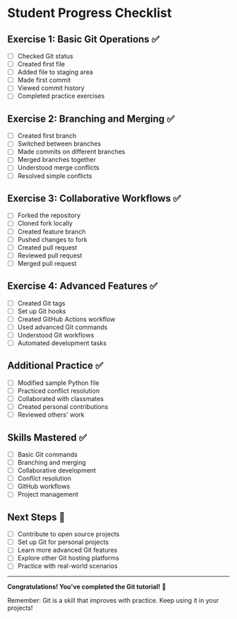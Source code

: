 # Student Progress Checklist

## Exercise 1: Basic Git Operations ✅
- [ ] Checked Git status
- [ ] Created first file
- [ ] Added file to staging area
- [ ] Made first commit
- [ ] Viewed commit history
- [ ] Completed practice exercises

## Exercise 2: Branching and Merging ✅
- [ ] Created first branch
- [ ] Switched between branches
- [ ] Made commits on different branches
- [ ] Merged branches together
- [ ] Understood merge conflicts
- [ ] Resolved simple conflicts

## Exercise 3: Collaborative Workflows ✅
- [ ] Forked the repository
- [ ] Cloned fork locally
- [ ] Created feature branch
- [ ] Pushed changes to fork
- [ ] Created pull request
- [ ] Reviewed pull request
- [ ] Merged pull request

## Exercise 4: Advanced Features ✅
- [ ] Created Git tags
- [ ] Set up Git hooks
- [ ] Created GitHub Actions workflow
- [ ] Used advanced Git commands
- [ ] Understood Git workflows
- [ ] Automated development tasks

## Additional Practice ✅
- [ ] Modified sample Python file
- [ ] Practiced conflict resolution
- [ ] Collaborated with classmates
- [ ] Created personal contributions
- [ ] Reviewed others' work

## Skills Mastered ✅
- [ ] Basic Git commands
- [ ] Branching and merging
- [ ] Collaborative development
- [ ] Conflict resolution
- [ ] GitHub workflows
- [ ] Project management

## Next Steps 🚀
- [ ] Contribute to open source projects
- [ ] Set up Git for personal projects
- [ ] Learn more advanced Git features
- [ ] Explore other Git hosting platforms
- [ ] Practice with real-world scenarios

---

**Congratulations! You've completed the Git tutorial!** 🎉

Remember: Git is a skill that improves with practice. Keep using it in your projects! 
